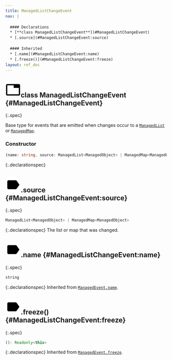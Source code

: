```yaml
---
title: ManagedListChangeEvent
nav: |

  #### Declarations
  * [**class ManagedListChangeEvent**](#ManagedListChangeEvent)
  * [.source](#ManagedListChangeEvent:source)

  #### Inherited
  * [.name](#ManagedListChangeEvent:name)
  * [.freeze()](#ManagedListChangeEvent:freeze)
layout: ref_doc
---
```


## ![](/assets/icons/spec-class.svg)class ManagedListChangeEvent {#ManagedListChangeEvent}
{:.spec}

Base type for events that are emitted when changes occur to a [`ManagedList`](./ManagedList) or [`ManagedMap`](./ManagedMap).

### Constructor
```typescript
(name: string, source: ManagedList<ManagedObject> | ManagedMap<ManagedObject>): ManagedListChangeEvent
```
{:.declarationspec}



## ![](/assets/icons/spec-property.svg).source {#ManagedListChangeEvent:source}
{:.spec}

```typescript
ManagedList<ManagedObject> | ManagedMap<ManagedObject>
```
{:.declarationspec}
The list or map that was changed.



## ![](/assets/icons/spec-property.svg).name {#ManagedListChangeEvent:name}
{:.spec}

```typescript
string
```
{:.declarationspec}
Inherited from [`ManagedEvent.name`](./ManagedEvent#ManagedEvent:name).



## ![](/assets/icons/spec-method.svg).freeze() {#ManagedListChangeEvent:freeze}
{:.spec}

```typescript
(): Readonly<this>
```
{:.declarationspec}
Inherited from [`ManagedEvent.freeze`](./ManagedEvent#ManagedEvent:freeze).


